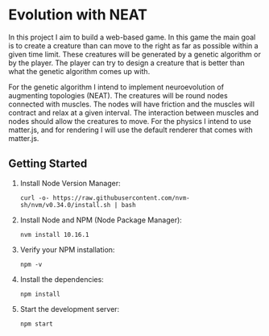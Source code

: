 # Evolution with NEAT
In this project I aim to build a web-based game.
In this game the main goal is to create a creature than can move to the right as far as possible 
within a given time limit.
These creatures will be generated by a genetic algorithm or by the player.
The player can try to design a creature that is better than what the genetic algorithm comes up 
with.

For the genetic algorithm I intend to implement neuroevolution of augmenting topologies (NEAT).
The creatures will be round nodes connected with muscles. The nodes will have friction and the
muscles will contract and relax at a given interval. The interaction between muscles and nodes
should allow the creatures to move. For the physics I intend to use matter.js, and for rendering
I will use the default renderer that comes with matter.js.

## Getting Started
1.  Install Node Version Manager:
    ```shell script
    curl -o- https://raw.githubusercontent.com/nvm-sh/nvm/v0.34.0/install.sh | bash
    ```
2.  Install Node and NPM (Node Package Manager):
    ```shell script
    nvm install 10.16.1
    ```
    
3.  Verify your NPM installation:
    ```shell script
    npm -v
    ```

1.  Install the dependencies:
    ```shell script
    npm install
    ```

2.  Start the development server:
    ```shell script
    npm start
    ```
